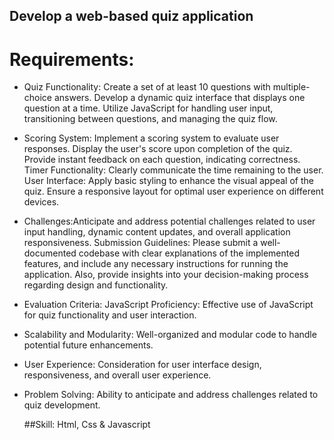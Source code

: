 ## Develop a web-based quiz application
# Requirements: 
* Quiz Functionality: Create a set of at least 10 questions with multiple-choice answers. Develop a dynamic quiz interface that displays one question at a time. Utilize JavaScript for handling user input, transitioning between questions, and managing the quiz flow.
  
* Scoring System: Implement a scoring system to evaluate user responses. Display the user's score upon completion of the quiz. Provide instant feedback on each question, indicating correctness. Timer Functionality: Clearly communicate the time remaining to the user. User Interface: Apply basic styling to enhance the visual appeal of the quiz. Ensure a responsive layout for optimal user experience on different devices.
  
* Challenges:Anticipate and address potential challenges related to user input handling, dynamic content updates, and overall application responsiveness. Submission Guidelines: Please submit a well-documented codebase with clear explanations of the implemented features, and include any necessary instructions for running the application. Also, provide insights into your decision-making process regarding design and functionality.
  
* Evaluation Criteria: JavaScript Proficiency: Effective use of JavaScript for quiz functionality and user interaction.
  
 * Scalability and Modularity: Well-organized and modular code to handle potential future enhancements.
   
* User Experience: Consideration for user interface design, responsiveness, and overall user experience. 

* Problem Solving: Ability to anticipate and address challenges related to quiz development.

  ##Skill: Html, Css & Javascript

